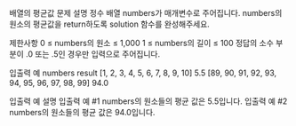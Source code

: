 배열의 평균값
문제 설명
정수 배열 numbers가 매개변수로 주어집니다. numbers의 원소의 평균값을 return하도록 solution 함수를 완성해주세요.

제한사항
0 ≤ numbers의 원소 ≤ 1,000
1 ≤ numbers의 길이 ≤ 100
정답의 소수 부분이 .0 또는 .5인 경우만 입력으로 주어집니다.

입출력 예
numbers result
[1, 2, 3, 4, 5, 6, 7, 8, 9, 10] 5.5
[89, 90, 91, 92, 93, 94, 95, 96, 97, 98, 99] 94.0

입출력 예 설명
입출력 예 #1
numbers의 원소들의 평균 값은 5.5입니다.
입출력 예 #2
numbers의 원소들의 평균 값은 94.0입니다.
